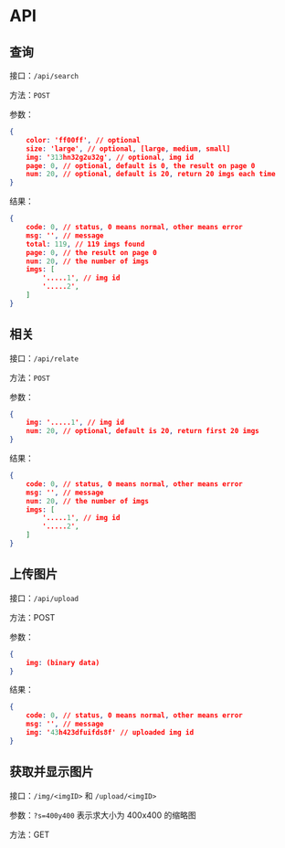 # API

## 查询

接口：`/api/search`

方法：`POST`

参数：

```json
{
    color: 'ff00ff', // optional
    size: 'large', // optional, [large, medium, small]
    img: '313hn32g2u32g', // optional, img id
    page: 0, // optional, default is 0, the result on page 0
    num: 20, // optional, default is 20, return 20 imgs each time
}
```

结果：

```json
{
    code: 0, // status, 0 means normal, other means error
    msg: '', // message
    total: 119, // 119 imgs found
    page: 0, // the result on page 0
    num: 20, // the number of imgs
    imgs: [
        '.....1', // img id
        '.....2',
    ]
}
```

## 相关

接口：`/api/relate`

方法：`POST`

参数：

```json
{
    img: '.....1', // img id
    num: 20, // optional, default is 20, return first 20 imgs
}
```

结果：

```json
{
    code: 0, // status, 0 means normal, other means error
    msg: '', // message
    num: 20, // the number of imgs
    imgs: [
        '.....1', // img id
        '.....2',
    ]
}
```

## 上传图片

接口：`/api/upload`

方法：POST

参数：

```json
{
	img: (binary data) 
}
```

结果：

```json
{
    code: 0, // status, 0 means normal, other means error
    msg: '', // message
    img: '43h423dfuifds8f' // uploaded img id
}
```

## 获取并显示图片

接口：`/img/<imgID>` 和 `/upload/<imgID>`

参数：`?s=400y400` 表示求大小为 400x400 的缩略图

方法：GET
